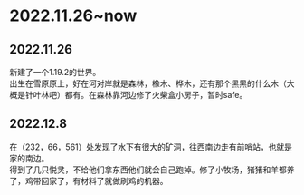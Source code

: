 # 2022.11.26~now

## 2022.11.26
新建了一个1.19.2的世界。  
出生在雪原原上，好在河对岸就是森林，橡木、桦木，还有那个黑黑的什么木（大概是针叶林吧）都有。在森林靠河边修了火柴盒小房子，暂时safe。

## 2022.12.8
在（232，66，561）处发现了水下有很大的矿洞，往西南边走有前哨站，也就是家的南边。  
得到了几只悦灵，不给他们拿东西他们就会自己跑掉。修了小牧场，猪猪和羊都养了，鸡带回家了，有材料了就做刷鸡的机器。
